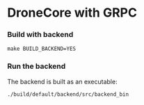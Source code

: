 # DroneCore with GRPC

### Build with backend

```
make BUILD_BACKEND=YES
```

### Run the backend

The backend is built as an executable:

```
./build/default/backend/src/backend_bin
```
